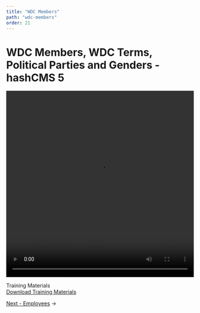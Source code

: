 ```yaml
---
title: "WDC Members"
path: "wdc-members"
order: 21
---
```


# WDC Members, WDC Terms, Political Parties and Genders - hashCMS 5

 <video width="100%" height="500" controls>
  <source src="https://hash-media.s3.ap-southeast-1.amazonaws.com/training_videos/hashcms5/council_websites/local_council/wdc_members.mp4" type="video/mp4">
</video> 

Training Materials </br>
[Download Training Materials](https://hash-media.s3.ap-southeast-1.amazonaws.com/localcouncil_trainings/Training+Materials.zip "Download Training Materials")

[Next - Employees](employees.md) ->